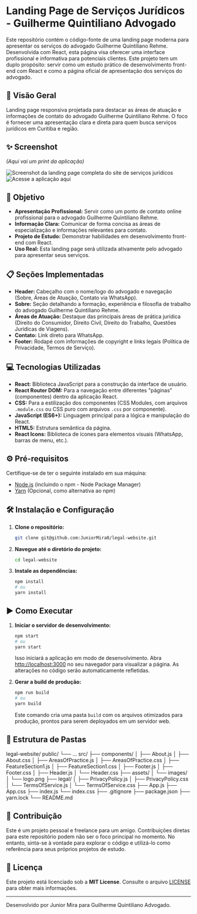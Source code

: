 # Landing Page de Serviços Jurídicos - Guilherme Quintiliano Advogado

Este repositório contém o código-fonte de uma landing page moderna para apresentar os serviços do advogado Guilherme Quintiliano Rehme. Desenvolvida com React, esta página visa oferecer uma interface profissional e informativa para potenciais clientes. Este projeto tem um duplo propósito: servir como um estudo prático de desenvolvimento front-end com React e como a página oficial de apresentação dos serviços do advogado.

## 🚀 Visão Geral

Landing page responsiva projetada para destacar as áreas de atuação e informações de contato do advogado Guilherme Quintiliano Rehme. O foco é fornecer uma apresentação clara e direta para quem busca serviços jurídicos em Curitiba e região.

## ✨ Screenshot

_(Aqui vai um print da aplicação)_

![Screenshot da landing page completa do site de serviços jurídicos](assets/images/imagemSiteCompleto.png)
![Acesse a aplicação aqui](https://guilhermequintiliano.netlify.app/)


## 🎯 Objetivo

- **Apresentação Profissional:** Servir como um ponto de contato online profissional para o advogado Guilherme Quintiliano Rehme.
- **Informação Clara:** Comunicar de forma concisa as áreas de especialização e informações relevantes para contato.
- **Projeto de Estudo:** Demonstrar habilidades em desenvolvimento front-end com React.
- **Uso Real:** Esta landing page será utilizada ativamente pelo advogado para apresentar seus serviços.

## 📋 Seções Implementadas

- **Header:** Cabeçalho com o nome/logo do advogado e navegação (Sobre, Áreas de Atuação, Contato via WhatsApp).
- **Sobre:** Seção detalhando a formação, experiência e filosofia de trabalho do advogado Guilherme Quintiliano Rehme.
- **Áreas de Atuação:** Destaque das principais áreas de prática jurídica (Direito do Consumidor, Direito Civil, Direito do Trabalho, Questões Jurídicas de Viagens).
- **Contato:** Link direto para WhatsApp.
- **Footer:** Rodapé com informações de copyright e links legais (Política de Privacidade, Termos de Serviço).

## 💻 Tecnologias Utilizadas

- **React:** Biblioteca JavaScript para a construção da interface de usuário.
- **React Router DOM:** Para a navegação entre diferentes "páginas" (componentes) dentro da aplicação React.
- **CSS:** Para a estilização dos componentes (CSS Modules, com arquivos `.module.css` ou CSS puro com arquivos `.css` por componente).
- **JavaScript (ES6+):** Linguagem principal para a lógica e manipulação do React.
- **HTML5:** Estrutura semântica da página.
- **React Icons:** Biblioteca de ícones para elementos visuais (WhatsApp, barras de menu, etc.).

## ⚙️ Pré-requisitos

Certifique-se de ter o seguinte instalado em sua máquina:

- [Node.js](https://nodejs.org/en/) (incluindo o npm - Node Package Manager)
- [Yarn](https://yarnpkg.com/) (Opcional, como alternativa ao npm)

## 🛠️ Instalação e Configuração

1.  **Clone o repositório:**

    ```bash
    git clone git@github.com:JuniorMira0/legal-website.git
    ```

2.  **Navegue até o diretório do projeto:**

    ```bash
    cd legal-website
    ```

3.  **Instale as dependências:**
    ```bash
    npm install
    # ou
    yarn install
    ```

## ▶️ Como Executar

1.  **Iniciar o servidor de desenvolvimento:**

    ```bash
    npm start
    # ou
    yarn start
    ```

    Isso iniciará a aplicação em modo de desenvolvimento. Abra [http://localhost:3000](http://localhost:3000) no seu navegador para visualizar a página. As alterações no código serão automaticamente refletidas.

2.  **Gerar a build de produção:**
    ```bash
    npm run build
    # ou
    yarn build
    ```
    Este comando cria uma pasta `build` com os arquivos otimizados para produção, prontos para serem deployados em um servidor web.

## 📁 Estrutura de Pastas

legal-website/
public/
└── ...
src/
├── components/
│ ├── About.js
│ ├── About.css
│ ├── AreasOfPractice.js
│ ├── AreasOfPractice.css
│ ├── FeatureSection1.js
│ ├── FeatureSection1.css
│ ├── Footer.js
│ ├── Footer.css
│ ├── Header.js
│ └── Header.css
├── assets/
│ └── images/
│ └── logo.png
├── legal/
│ ├── PrivacyPolicy.js
│ ├── PrivacyPolicy.css
│ └── TermsOfService.js
│ └── TermsOfService.css
├── App.js
├── App.css
├── index.js
└── index.css
├── .gitignore
├── package.json
├── yarn.lock
└── README.md

## 🤝 Contribuição

Este é um projeto pessoal e freelance para um amigo. Contribuições diretas para este repositório podem não ser o foco principal no momento. No entanto, sinta-se à vontade para explorar o código e utilizá-lo como referência para seus próprios projetos de estudo.

## 📄 Licença

Este projeto está licenciado sob a **MIT License**. Consulte o arquivo [LICENSE](LICENSE) para obter mais informações.

---

Desenvolvido por Junior Mira para Guilherme Quintiliano Advogado.
